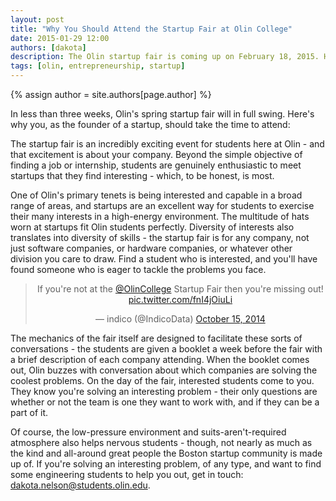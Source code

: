 ```yaml
---
layout: post
title: "Why You Should Attend the Startup Fair at Olin College"
date: 2015-01-29 12:00
authors: [dakota]
description: The Olin startup fair is coming up on February 18, 2015. Here's why you should attend.
tags: [olin, entrepreneurship, startup]
---
```


{% assign author = site.authors[page.author] %}

In less than three weeks, Olin's spring startup fair will in full swing. Here's why you, as the founder of a startup, should take the time to attend:

The startup fair is an incredibly exciting event for students here at Olin - and that excitement is about your company. Beyond the simple objective of finding a job or internship, students are genuinely enthusiastic to meet startups that they find interesting - which, to be honest, is most.

One of Olin's primary tenets is being interested and capable in a broad range of areas, and startups are an excellent way for students to exercise their many interests in a high-energy environment. The multitude of hats worn at startups fit Olin students perfectly.  Diversity of interests also translates into diversity of skills - the startup fair is for any company, not just software companies, or hardware companies, or whatever other division you care to draw. Find a student who is interested, and you'll have found someone who is eager to tackle the problems you face.

<center>
<blockquote class="twitter-tweet" lang="en"><p>If you&#39;re not at the <a href="https://twitter.com/OlinCollege">@OlinCollege</a> Startup Fair then you&#39;re missing out! <a href="http://t.co/fnI4jOiuLi">pic.twitter.com/fnI4jOiuLi</a></p>&mdash; indico (@IndicoData) <a href="https://twitter.com/IndicoData/status/522431454798962689">October 15, 2014</a></blockquote>
<script async src="//platform.twitter.com/widgets.js" charset="utf-8"></script>
</center>

The mechanics of the fair itself are designed to facilitate these sorts of conversations - the students are given a booklet a week before the fair with a brief description of each company attending. When the booklet comes out, Olin buzzes with conversation about which companies are solving the coolest problems. On the day of the fair, interested students come to you. They know you're solving an interesting problem - their only questions are whether or not the team is one they want to work with, and if they can be a part of it.

Of course, the low-pressure environment and suits-aren't-required atmosphere also helps nervous students - though, not nearly as much as the kind and all-around great people the Boston startup community is made up of. If you're solving an interesting problem, of any type, and want to find some engineering students to help you out, get in touch: <a href="mailto:dakota.nelson@students.olin.edu">dakota.nelson@students.olin.edu</a>.
